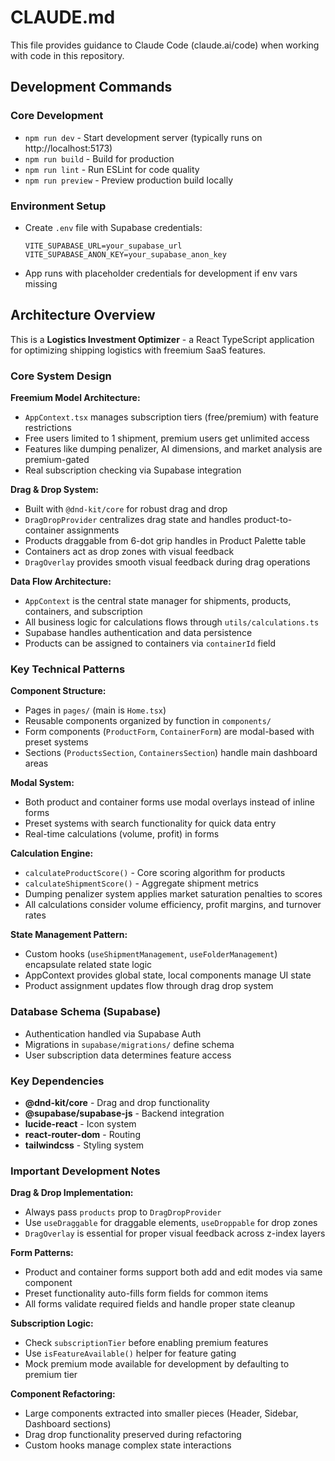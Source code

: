 # CLAUDE.md

This file provides guidance to Claude Code (claude.ai/code) when working with code in this repository.

## Development Commands

### Core Development
- `npm run dev` - Start development server (typically runs on http://localhost:5173)
- `npm run build` - Build for production
- `npm run lint` - Run ESLint for code quality
- `npm run preview` - Preview production build locally

### Environment Setup
- Create `.env` file with Supabase credentials:
  ```
  VITE_SUPABASE_URL=your_supabase_url
  VITE_SUPABASE_ANON_KEY=your_supabase_anon_key
  ```
- App runs with placeholder credentials for development if env vars missing

## Architecture Overview

This is a **Logistics Investment Optimizer** - a React TypeScript application for optimizing shipping logistics with freemium SaaS features.

### Core System Design

**Freemium Model Architecture:**
- `AppContext.tsx` manages subscription tiers (free/premium) with feature restrictions
- Free users limited to 1 shipment, premium users get unlimited access
- Features like dumping penalizer, AI dimensions, and market analysis are premium-gated
- Real subscription checking via Supabase integration

**Drag & Drop System:**
- Built with `@dnd-kit/core` for robust drag and drop
- `DragDropProvider` centralizes drag state and handles product-to-container assignments
- Products draggable from 6-dot grip handles in Product Palette table
- Containers act as drop zones with visual feedback
- `DragOverlay` provides smooth visual feedback during drag operations

**Data Flow Architecture:**
- `AppContext` is the central state manager for shipments, products, containers, and subscription
- All business logic for calculations flows through `utils/calculations.ts`
- Supabase handles authentication and data persistence
- Products can be assigned to containers via `containerId` field

### Key Technical Patterns

**Component Structure:**
- Pages in `pages/` (main is `Home.tsx`)
- Reusable components organized by function in `components/`
- Form components (`ProductForm`, `ContainerForm`) are modal-based with preset systems
- Sections (`ProductsSection`, `ContainersSection`) handle main dashboard areas

**Modal System:**
- Both product and container forms use modal overlays instead of inline forms
- Preset systems with search functionality for quick data entry
- Real-time calculations (volume, profit) in forms

**Calculation Engine:**
- `calculateProductScore()` - Core scoring algorithm for products
- `calculateShipmentScore()` - Aggregate shipment metrics
- Dumping penalizer system applies market saturation penalties to scores
- All calculations consider volume efficiency, profit margins, and turnover rates

**State Management Pattern:**
- Custom hooks (`useShipmentManagement`, `useFolderManagement`) encapsulate related state logic
- AppContext provides global state, local components manage UI state
- Product assignment updates flow through drag drop system

### Database Schema (Supabase)
- Authentication handled via Supabase Auth
- Migrations in `supabase/migrations/` define schema
- User subscription data determines feature access

### Key Dependencies
- **@dnd-kit/core** - Drag and drop functionality
- **@supabase/supabase-js** - Backend integration
- **lucide-react** - Icon system
- **react-router-dom** - Routing
- **tailwindcss** - Styling system

### Important Development Notes

**Drag & Drop Implementation:**
- Always pass `products` prop to `DragDropProvider`
- Use `useDraggable` for draggable elements, `useDroppable` for drop zones
- `DragOverlay` is essential for proper visual feedback across z-index layers

**Form Patterns:**
- Product and container forms support both add and edit modes via same component
- Preset functionality auto-fills form fields for common items
- All forms validate required fields and handle proper state cleanup

**Subscription Logic:**
- Check `subscriptionTier` before enabling premium features
- Use `isFeatureAvailable()` helper for feature gating
- Mock premium mode available for development by defaulting to premium tier

**Component Refactoring:**
- Large components extracted into smaller pieces (Header, Sidebar, Dashboard sections)
- Drag drop functionality preserved during refactoring
- Custom hooks manage complex state interactions